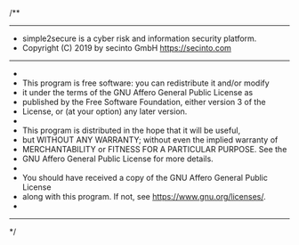 /**
 *********************************************************************
 *   simple2secure is a cyber risk and information security platform.
 *   Copyright (C) 2019  by secinto GmbH <https://secinto.com>
 *********************************************************************
 *
 *   This program is free software: you can redistribute it and/or modify
 *   it under the terms of the GNU Affero General Public License as
 *   published by the Free Software Foundation, either version 3 of the
 *   License, or (at your option) any later version.
 *
 *   This program is distributed in the hope that it will be useful,
 *   but WITHOUT ANY WARRANTY; without even the implied warranty of
 *   MERCHANTABILITY or FITNESS FOR A PARTICULAR PURPOSE. See the
 *   GNU Affero General Public License for more details.
 *
 *   You should have received a copy of the GNU Affero General Public License
 *   along with this program.  If not, see <https://www.gnu.org/licenses/>.
 *
 *********************************************************************
 */